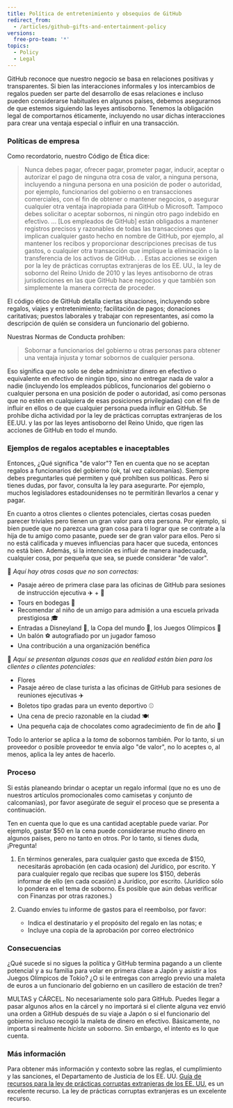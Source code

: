 ```yaml
---
title: Política de entretenimiento y obsequios de GitHub
redirect_from:
  - /articles/github-gifts-and-entertainment-policy
versions:
  free-pro-team: '*'
topics:
  - Policy
  - Legal
---
```


GitHub reconoce que nuestro negocio se basa en relaciones positivas y transparentes. Si bien las interacciones informales y los intercambios de regalos pueden ser parte del desarrollo de esas relaciones e incluso pueden considerarse habituales en algunos países, debemos asegurarnos de que estemos siguiendo las leyes antisoborno. Tenemos la obligación legal de comportarnos éticamente, incluyendo no usar dichas interacciones para crear una ventaja especial o influir en una transacción.

### Políticas de empresa
Como recordatorio, nuestro Código de Ética dice:
> Nunca debes pagar, ofrecer pagar, prometer pagar, inducir, aceptar o autorizar el pago de ninguna otra cosa de valor, a ninguna persona, incluyendo a ninguna persona en una posición de poder o autoridad, por ejemplo, funcionarios del gobierno o en transacciones comerciales, con el fin de obtener o mantener negocios, o asegurar cualquier otra ventaja inapropiada para GitHub o Microsoft. Tampoco debes solicitar o aceptar sobornos, ni ningún otro pago indebido en efectivo. ... [Los empleados de GitHub] están obligados a mantener registros precisos y razonables de todas las transacciones que implican cualquier gasto hecho en nombre de GitHub, por ejemplo, al mantener los recibos y proporcionar descripciones precisas de tus gastos, o cualquier otra transacción que implique la eliminación o la transferencia de los activos de GitHub. . . Estas acciones se exigen por la ley de prácticas corruptas extranjeras de los EE. UU., la ley de soborno del Reino Unido de 2010 y las leyes antisoborno de otras jurisdicciones en las que GitHub hace negocios y que también son simplemente la manera correcta de proceder.

El código ético de GitHub detalla ciertas situaciones, incluyendo sobre regalos, viajes y entretenimiento; facilitación de pagos; donaciones caritativas; puestos laborales y trabajar con representantes, así como la descripción de quién se considera un funcionario del gobierno.

Nuestras Normas de Conducta prohíben:
> Sobornar a funcionarios del gobierno u otras personas para obtener una ventaja injusta y tomar sobornos de cualquier persona.

Eso significa que no solo se debe administrar dinero en efectivo o equivalente en efectivo de ningún tipo, sino no entregar nada de valor a nadie (incluyendo los empleados públicos, funcionarios del gobierno o cualquier persona en una posición de poder o autoridad, así como personas que no estén en cualquiera de esas posiciones privilegiadas) con el fin de influir en ellos o de que cualquier persona pueda influir en GitHub. Se prohíbe dicha actividad por la ley de prácticas corruptas extranjeras de los EE.UU.  y las por las leyes antisoborno del Reino Unido, que rigen las acciones de GitHub en todo el mundo.

### Ejemplos de regalos aceptables e inaceptables
Entonces, ¿Qué significa "de valor"? Ten en cuenta que no se aceptan regalos a funcionarios del gobierno (ok, tal vez calcomanías). Siempre debes preguntarles qué permiten y qué prohíben sus políticas. Pero si tienes dudas, por favor, consulta la ley para asegurarte. Por ejemplo, muchos legisladores estadounidenses no te permitirán llevarlos a cenar y pagar.

En cuanto a otros clientes o clientes potenciales, ciertas cosas pueden parecer triviales pero tienen un gran valor para otra persona. Por ejemplo, si bien puede que no parezca una gran cosa para ti lograr que se contrate a la hija de tu amigo como pasante, puede ser de gran valor para ellos. Pero si no está calificada y mueves influencias para hacer que suceda, entonces no está bien. Además, si la intención es influir de manera inadecuada, cualquier cosa, por pequeña que sea, se puede considerar "de valor".

🙅 _Aquí hay otras cosas que no son correctas:_

- Pasaje aéreo de primera clase para las oficinas de GitHub para sesiones de instrucción ejecutiva ✈️ + 🍾
- Tours en bodegas 🍷
- Recomendar al niño de un amigo para admisión a una escuela privada prestigiosa 🎓
- Entradas a Disneyland 👸, la Copa del mundo 🥅, los Juegos Olímpicos 🏅
- Un balón ⚽️ autografiado por un jugador famoso
- Una contribución a una organización benéfica

🙆 _Aquí se presentan algunas cosas que en realidad están bien para los clientes o clientes potenciales:_

- Flores
- Pasaje aéreo de clase turista a las oficinas de GitHub para sesiones de reuniones ejecutivas ✈️
- Boletos tipo gradas para un evento deportivo ⚾️
- Una cena de precio razonable en la ciudad 🍽
- Una pequeña caja de chocolates como agradecimiento de fin de año 🍫

Todo lo anterior se aplica a la _toma_ de sobornos también. Por lo tanto, si un proveedor o posible proveedor te envía algo "de valor", no lo aceptes o, al menos, aplica la ley antes de hacerlo.

### Proceso
Si estás planeando brindar o aceptar un regalo informal (que no es uno de nuestros artículos promocionales como camisetas y conjunto de calcomanías), por favor asegúrate de seguir el proceso que se presenta a continuación.

Ten en cuenta que lo que es una cantidad aceptable puede variar. Por ejemplo, gastar $50 en la cena puede considerarse mucho dinero en algunos países, pero no tanto en otros. Por lo tanto, si tienes duda, ¡Pregunta!

1. En términos generales, para cualquier gasto que exceda de $150, necesitarás aprobación (en cada ocasion) del Jurídico, por escrito. Y para cualquier regalo que recibas que supere los $150, deberás informar de ello (en cada ocasión) a Jurídico, por escrito. (Jurídico sólo lo pondera en el tema de soborno. Es posible que aún debas verificar con Finanzas por otras razones.)

2. Cuando envíes tu informe de gastos para el reembolso, por favor:
     - Indica el destinatario y el propósito del regalo en las notas; e
     - Incluye una copia de la aprobación por correo electrónico

### Consecuencias
¿Qué sucede si no sigues la política y GitHub termina pagando a un cliente potencial y a su familia para volar en primera clase a Japón y asistir a los Juegos Olímpicos de Tokio? ¿O si le entregas con arreglo previo una maleta de euros a un funcionario del gobierno en un casillero de estación de tren?

MULTAS y CÁRCEL. No necesariamente solo para GitHub. Puedes llegar a pasar algunos años en la cárcel y no importará si el cliente alguna vez envió una orden a GitHub después de su viaje a Japón o si el funcionario del gobierno incluso recogió la maleta de dinero en efectivo. Básicamente, no importa si realmente _hiciste_ un soborno. Sin embargo, el intento es lo que cuenta.

### Más información
Para obtener más información y contexto sobre las reglas, el cumplimiento y las sanciones, el Departamento de Justicia de los EE. UU. [Guía de recursos para la ley de prácticas corruptas extranjeras de los EE. UU.](https://www.justice.gov/sites/default/files/criminal-fraud/legacy/2015/01/16/guide.pdf) es un excelente recurso. La ley de prácticas corruptas extranjeras</a> es un excelente recurso.
